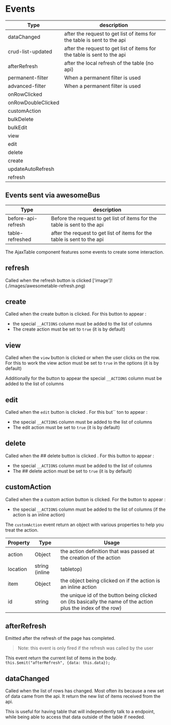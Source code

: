 # Events

| Type              | description                                                             |
|-------------------|-------------------------------------------------------------------------|
| dataChanged       | after the request to get list of items for the table is sent to the api |
| crud-list-updated | after the request to get list of items for the table is sent to the api |
| afterRefresh      | after the local refresh of the table (no api)                           |
| permanent-filter  | When a permanent filter is used                           |
| advanced-filter   | When a permanent filter is used                           |
| onRowClicked            |                            |
| onRowDoubleClicked            |                            |
| customAction            |                            |
| bulkDelete            |                           |
| bulkEdit            |                           |
| view            |                           |
| edit            |                           |
| delete            |                           |
| create            |                           |
| updateAutoRefresh            |                           |
| refresh            |                           |

## Events sent via awesomeBus

| Type               | description                                                              |
|--------------------|--------------------------------------------------------------------------|
| before-api-refresh | Before the request to get list of items for the table is sent to the api |
| table-refreshed    | after the request to get list of items for the table is sent to the api  |

The AjaxTable component features some events to create some interaction.

## refresh

Called when the refresh button is clicked
['image']!(./images/awesometable-refresh.png)

## create

Called when the create button is clicked. For this button to appear :

- the special `__ACTIONS` column must be added to the list of columns
- The create action must be set to `true` (it is by default)

## view

Called when the `view` button is clicked or when the user clicks on the row. For this to work the view action must be
set to `true` in the options (it is by default)

Additionally for the button to appear the special `__ACTIONS` column must be added to the list of columns

## edit

Called when the `edit` button is clicked  <i class="fa fa-edit"></i> . For this but``
ton to appear :

- the special `__ACTIONS` column must be added to the list of columns
- The edit action must be set to `true` (it is by default)

## delete

Called when the ## delete button is clicked  <i class="fa fa-edit"></i> . For this button to appear :

- the special `__ACTIONS` column must be added to the list of columns
- The ## delete action must be set to `true` (it is by default)

## customAction

Called when the a custom action button is clicked. For the button to appear :

- the special `__ACTIONS` column must be added to the list of columns (if the action is an inline action)

The `customAction` event return an object with various properties to help you treat the action.

| Property   |     Type      |     Usage      |
|----------|---------------|---------------|
| action | Object | the action definition that was passed at the creation of the action |
| location | string (inline | tabletop)| The location of the action |
| item | Object | the object being clicked on if the action is an inline action |
| id | string | the unique id of the button being clicked on (its basically the name of the action plus the index of the row) |

## afterRefresh

Emitted after the refresh of the page has completed.
> Note: this event is only fired if the refresh was called by the user

This event return the current list of items in the body.
`this.$emit("afterRefresh", {data: this.data});`

## dataChanged

Called when the list of rows has changed. Most often its because a new set of data came from the api. It return the new
list of items received from the api.

This is useful for having table that will independently talk to a endpoint, while being able to access that data outside
of the table if needed.



